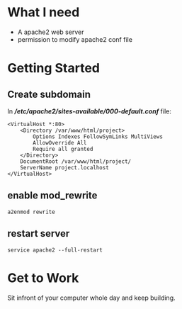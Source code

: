
# What I need
* A apache2 web server
* permission to modify apache2 conf file

# Getting Started
## Create subdomain
In __*/etc/apache2/sites-available/000-default.conf*__ file:
```
<VirtualHost *:80>
	<Directory /var/www/html/project>
        Options Indexes FollowSymLinks MultiViews
        AllowOverride All
        Require all granted
    </Directory>
	DocumentRoot /var/www/html/project/
	ServerName project.localhost
</VirtualHost>
```

## enable mod_rewrite
```
a2enmod rewrite
```


## restart server
```
service apache2 --full-restart
```

# Get to Work
Sit infront of your computer whole day and keep building.